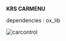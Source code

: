 **KRS CARMENU**

dependencies : ox_lib




![carcontrol](https://github.com/KRS-KAROS/krs_carcontrol/assets/131356071/54711bde-75d2-4396-9762-686fa17e1f4c)
